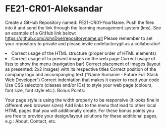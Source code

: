 # FE21-CR01-Aleksandar

Create a GitHub Repository named: FE21-CR01-YourName. Push the files into it and send the link through the learning management system (lms). 
See an example of a GitHub link below: https://github.com/JohnDoe/repositoryname.git Please remember to set your repository to private and please invite codefactorygit as a collaborator!
<li>Correct usage of the HTML structure (proper order of HTML elements)<li>
Correct usage of  to present images on the web page
Correct usage of lists to show the menu (navigation bar)
Correct placement of images (layout as presented: 2x2 images) with its respective titles
Correct position of the company logo and accompanying text (“Name Surname - Future Full Stack Web Developer“)
Correct indentation that makes it easier to read your code
Use CSS selectors (classes and/or IDs) to style your web page (colours, font size, font style etc.).
Bonus Points:

Your page style is using the width properly to be responsive (it looks fine in different web browser sizes)
Add links to the menu that lead to other local HTML pages that you will additionally create. For these bonus points you are free to provide your design/layout solutions for these additional pages, e.g.: About, Contact, etc.
